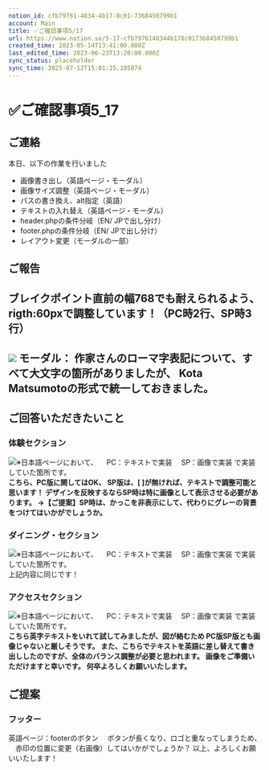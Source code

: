 ```yaml
---
notion_id: cfb79761-4834-4b17-8c01-7368450799b1
account: Main
title: ✅ご確認事項5/17
url: https://www.notion.so/5-17-cfb7976148344b178c017368450799b1
created_time: 2023-05-14T13:41:00.000Z
last_edited_time: 2023-06-23T13:20:00.000Z
sync_status: placeholder
sync_time: 2025-07-12T15:01:15.105874
---
```

# ✅ご確認事項5_17

## ご連絡
本日、以下の作業を行いました
- 画像書き出し（英語ページ・モーダル）
- 画像サイズ調整（英語ページ・モーダル）
- パスの書き換え、alt指定（英語）
- テキストの入れ替え（英語ページ・モーダル）
- header.phpの条件分岐（EN/ JPで出し分け）
- footer.phpの条件分岐（EN/ JPで出し分け）
- レイアウト変更（モーダルの一部）
## ご報告
**ブレイクポイント直前の幅768でも耐えられるよう、
rigth:60pxで調整しています！（PC時2行、SP時3行）**
---
![](https://prod-files-secure.s3.us-west-2.amazonaws.com/736adce6-a3a4-4a64-9f74-d9aa055c96d2/ef65ef0e-72d6-454a-8364-9ceaa62d7204/%E4%BD%9C%E5%AE%B6%E3%81%95%E3%82%93%E3%81%AE%E3%83%AD%E3%83%BC%E3%83%9E%E5%AD%97%E8%A1%A8%E8%A8%98%E3%81%A7%E3%81%99%E3%81%8C%E3%80%81%E5%85%88%E9%A0%AD%E5%A4%A7%E6%96%87%E5%AD%97%E3%81%A7%E6%AE%8B%E3%82%8A%E3%81%AF%E5%B0%8F%E6%96%87%E5%AD%97%E3%81%A7%E7%B5%B1%E4%B8%80%E3%81%97%E3%81%A6%E3%81%84%E3%81%BE%E3%81%99%E3%80%82.jpg?X-Amz-Algorithm=AWS4-HMAC-SHA256&X-Amz-Content-Sha256=UNSIGNED-PAYLOAD&X-Amz-Credential=ASIAZI2LB466ULG4CMND%2F20250719%2Fus-west-2%2Fs3%2Faws4_request&X-Amz-Date=20250719T043832Z&X-Amz-Expires=3600&X-Amz-Security-Token=IQoJb3JpZ2luX2VjEIT%2F%2F%2F%2F%2F%2F%2F%2F%2F%2FwEaCXVzLXdlc3QtMiJHMEUCIQDhA7fqyt%2B6Gn9QobbVXCeTiX06YfErV7SGkmcquTMdSQIgfUqvBLDNIOiMTzRZbvfLLvJQXk%2BPwxMnZ1IZMOQ0MekqiAQInf%2F%2F%2F%2F%2F%2F%2F%2F%2F%2FARAAGgw2Mzc0MjMxODM4MDUiDORetyhyCU194VbnNCrcAxQv2%2FjtOADlqHfMIPT5ngfZjE03kke47ABXsGfZxqmu3ho0ha7VwHB4DvE1azQSp%2F1%2BVMfv%2BVGhps5qwaRYxXqp1dyR4ThvzlzXDFFyqLriBHw3YbfHIpg%2BdGqcnZBjqvkZJ%2FdTGH88pC9NMb%2Fv4FkngTb1er07ZnQQAKAojnrHAVqPxx0LVsOgkr24hVeuK%2Bx%2BOStL2o7EggY%2FAWMSH4CO8S6XPoupnL6AOdRU%2FXYwk9uDn2VFoLozp5hh6bJ7fsuerDAq6nFlH8Uj0rPmRIthkG%2FKH%2BcTt7C3dSH6JNoJre6K9wycq%2Fi4wFSXOkirkjRYiLsd1iq6vIfLd2iCEQoX0gzgnxYYhnG8FfAyYAzB3mLJ62bRCaVAzMi%2FbsVdXLVr321DmoxIcQwnI8yQiR8PhCj%2F3rxY83gi9F%2FPp%2BZz0ENq%2F5bAO3r%2BZX9LDnRoGr3P25vrxp3MC8JWHpSOHvvTXsiL6wKbqHtr1OqwwXMBFwB9uCf2n5RI1exHFpMr%2F6CV0pS8z%2Bh6FruNv1ADoQiFTFRj6agYMHcUh2dOvLySRV8N8P6xNcWwqmEW%2FDJrF76qY8J2OywMM9tv4%2BUIncwFaYshasbomgd2ZSD4%2B8I8ymDDjH%2BykHyf4ex%2FMPuq7MMGOqUBHBQgXDrI3QtDfq6JwvMp0I4Ch57ZI4CFr3Ope%2FQoRChcvCchUB2Zp8vW6iq45uhxasNXc2kH%2Bs4wt144n5eJ%2Bd3DtJYG7zB1AAbiCSh6EuSvF%2BH02RGXHJAyRSDRquvQwmHzGxWHkllcVrX3%2FG7IxQyT4ANe8Ztkp00Keq71rKyVCRMtaM7saRcuiU76mqzX61D36F0%2Fx%2BXCDHzrEMV5S1iBnatz&X-Amz-Signature=8a657d5c8517d4b4b851fc2f1aa839e91affc46a1adb4337838e9e03051158e6&X-Amz-SignedHeaders=host&x-amz-checksum-mode=ENABLED&x-id=GetObject)
モーダル：
作家さんのローマ字表記について、すべて大文字の箇所がありましたが、
Kota Matsumotoの形式で統一しておきました。
---
## ご回答いただきたいこと
### 体験セクション
![※日本語ページにおいて、
　PC：テキストで実装
　SP：画像で実装
で実装していた箇所です。](https://prod-files-secure.s3.us-west-2.amazonaws.com/736adce6-a3a4-4a64-9f74-d9aa055c96d2/957ba5ad-8ab2-400f-80e0-a307d6a81919/Untitled.png?X-Amz-Algorithm=AWS4-HMAC-SHA256&X-Amz-Content-Sha256=UNSIGNED-PAYLOAD&X-Amz-Credential=ASIAZI2LB466ULG4CMND%2F20250719%2Fus-west-2%2Fs3%2Faws4_request&X-Amz-Date=20250719T043833Z&X-Amz-Expires=3600&X-Amz-Security-Token=IQoJb3JpZ2luX2VjEIT%2F%2F%2F%2F%2F%2F%2F%2F%2F%2FwEaCXVzLXdlc3QtMiJHMEUCIQDhA7fqyt%2B6Gn9QobbVXCeTiX06YfErV7SGkmcquTMdSQIgfUqvBLDNIOiMTzRZbvfLLvJQXk%2BPwxMnZ1IZMOQ0MekqiAQInf%2F%2F%2F%2F%2F%2F%2F%2F%2F%2FARAAGgw2Mzc0MjMxODM4MDUiDORetyhyCU194VbnNCrcAxQv2%2FjtOADlqHfMIPT5ngfZjE03kke47ABXsGfZxqmu3ho0ha7VwHB4DvE1azQSp%2F1%2BVMfv%2BVGhps5qwaRYxXqp1dyR4ThvzlzXDFFyqLriBHw3YbfHIpg%2BdGqcnZBjqvkZJ%2FdTGH88pC9NMb%2Fv4FkngTb1er07ZnQQAKAojnrHAVqPxx0LVsOgkr24hVeuK%2Bx%2BOStL2o7EggY%2FAWMSH4CO8S6XPoupnL6AOdRU%2FXYwk9uDn2VFoLozp5hh6bJ7fsuerDAq6nFlH8Uj0rPmRIthkG%2FKH%2BcTt7C3dSH6JNoJre6K9wycq%2Fi4wFSXOkirkjRYiLsd1iq6vIfLd2iCEQoX0gzgnxYYhnG8FfAyYAzB3mLJ62bRCaVAzMi%2FbsVdXLVr321DmoxIcQwnI8yQiR8PhCj%2F3rxY83gi9F%2FPp%2BZz0ENq%2F5bAO3r%2BZX9LDnRoGr3P25vrxp3MC8JWHpSOHvvTXsiL6wKbqHtr1OqwwXMBFwB9uCf2n5RI1exHFpMr%2F6CV0pS8z%2Bh6FruNv1ADoQiFTFRj6agYMHcUh2dOvLySRV8N8P6xNcWwqmEW%2FDJrF76qY8J2OywMM9tv4%2BUIncwFaYshasbomgd2ZSD4%2B8I8ymDDjH%2BykHyf4ex%2FMPuq7MMGOqUBHBQgXDrI3QtDfq6JwvMp0I4Ch57ZI4CFr3Ope%2FQoRChcvCchUB2Zp8vW6iq45uhxasNXc2kH%2Bs4wt144n5eJ%2Bd3DtJYG7zB1AAbiCSh6EuSvF%2BH02RGXHJAyRSDRquvQwmHzGxWHkllcVrX3%2FG7IxQyT4ANe8Ztkp00Keq71rKyVCRMtaM7saRcuiU76mqzX61D36F0%2Fx%2BXCDHzrEMV5S1iBnatz&X-Amz-Signature=06670e5326ab4a42091a0c2d302316ae348dfff90411607010dad6d3aed6c8ae&X-Amz-SignedHeaders=host&x-amz-checksum-mode=ENABLED&x-id=GetObject)
**こちら、PC版に関してはOK、
SP版は、[ ]が無ければ、テキストで調整可能と思います！
デザインを反映するならSP時は特に画像として表示させる必要があります。
→【ご提案】SP時は、かっこを非表示にして、代わりにグレーの背景をつけてはいかがでしょうか。**



### ダイニング・セクション
![※日本語ページにおいて、
　PC：テキストで実装
　SP：画像で実装
で実装していた箇所です。](https://prod-files-secure.s3.us-west-2.amazonaws.com/736adce6-a3a4-4a64-9f74-d9aa055c96d2/cab3ffce-732c-4ea4-9a91-c5e06c54b70a/Untitled.png?X-Amz-Algorithm=AWS4-HMAC-SHA256&X-Amz-Content-Sha256=UNSIGNED-PAYLOAD&X-Amz-Credential=ASIAZI2LB466ULG4CMND%2F20250719%2Fus-west-2%2Fs3%2Faws4_request&X-Amz-Date=20250719T043833Z&X-Amz-Expires=3600&X-Amz-Security-Token=IQoJb3JpZ2luX2VjEIT%2F%2F%2F%2F%2F%2F%2F%2F%2F%2FwEaCXVzLXdlc3QtMiJHMEUCIQDhA7fqyt%2B6Gn9QobbVXCeTiX06YfErV7SGkmcquTMdSQIgfUqvBLDNIOiMTzRZbvfLLvJQXk%2BPwxMnZ1IZMOQ0MekqiAQInf%2F%2F%2F%2F%2F%2F%2F%2F%2F%2FARAAGgw2Mzc0MjMxODM4MDUiDORetyhyCU194VbnNCrcAxQv2%2FjtOADlqHfMIPT5ngfZjE03kke47ABXsGfZxqmu3ho0ha7VwHB4DvE1azQSp%2F1%2BVMfv%2BVGhps5qwaRYxXqp1dyR4ThvzlzXDFFyqLriBHw3YbfHIpg%2BdGqcnZBjqvkZJ%2FdTGH88pC9NMb%2Fv4FkngTb1er07ZnQQAKAojnrHAVqPxx0LVsOgkr24hVeuK%2Bx%2BOStL2o7EggY%2FAWMSH4CO8S6XPoupnL6AOdRU%2FXYwk9uDn2VFoLozp5hh6bJ7fsuerDAq6nFlH8Uj0rPmRIthkG%2FKH%2BcTt7C3dSH6JNoJre6K9wycq%2Fi4wFSXOkirkjRYiLsd1iq6vIfLd2iCEQoX0gzgnxYYhnG8FfAyYAzB3mLJ62bRCaVAzMi%2FbsVdXLVr321DmoxIcQwnI8yQiR8PhCj%2F3rxY83gi9F%2FPp%2BZz0ENq%2F5bAO3r%2BZX9LDnRoGr3P25vrxp3MC8JWHpSOHvvTXsiL6wKbqHtr1OqwwXMBFwB9uCf2n5RI1exHFpMr%2F6CV0pS8z%2Bh6FruNv1ADoQiFTFRj6agYMHcUh2dOvLySRV8N8P6xNcWwqmEW%2FDJrF76qY8J2OywMM9tv4%2BUIncwFaYshasbomgd2ZSD4%2B8I8ymDDjH%2BykHyf4ex%2FMPuq7MMGOqUBHBQgXDrI3QtDfq6JwvMp0I4Ch57ZI4CFr3Ope%2FQoRChcvCchUB2Zp8vW6iq45uhxasNXc2kH%2Bs4wt144n5eJ%2Bd3DtJYG7zB1AAbiCSh6EuSvF%2BH02RGXHJAyRSDRquvQwmHzGxWHkllcVrX3%2FG7IxQyT4ANe8Ztkp00Keq71rKyVCRMtaM7saRcuiU76mqzX61D36F0%2Fx%2BXCDHzrEMV5S1iBnatz&X-Amz-Signature=3f5ef6b95ecf863e4f06bd5c69183cba487c5cd5f1eae3ac9d50ef90f5f1f996&X-Amz-SignedHeaders=host&x-amz-checksum-mode=ENABLED&x-id=GetObject)
上記内容に同じです！
### アクセスセクション
![※日本語ページにおいて、
　PC：テキストで実装
　SP：画像で実装
で実装していた箇所です。](https://prod-files-secure.s3.us-west-2.amazonaws.com/736adce6-a3a4-4a64-9f74-d9aa055c96d2/56797762-fc10-4aec-b704-278f889c3d4e/01%E8%8B%B1%E8%AA%9E%E7%89%88%E3%81%AE%E7%94%BB%E5%83%8F%E3%82%92%E7%94%A8%E7%B4%99%E3%81%97%E3%81%A6%E9%A0%82%E3%81%8D%E3%81%9F%E3%81%84.jpg?X-Amz-Algorithm=AWS4-HMAC-SHA256&X-Amz-Content-Sha256=UNSIGNED-PAYLOAD&X-Amz-Credential=ASIAZI2LB466ULG4CMND%2F20250719%2Fus-west-2%2Fs3%2Faws4_request&X-Amz-Date=20250719T043833Z&X-Amz-Expires=3600&X-Amz-Security-Token=IQoJb3JpZ2luX2VjEIT%2F%2F%2F%2F%2F%2F%2F%2F%2F%2FwEaCXVzLXdlc3QtMiJHMEUCIQDhA7fqyt%2B6Gn9QobbVXCeTiX06YfErV7SGkmcquTMdSQIgfUqvBLDNIOiMTzRZbvfLLvJQXk%2BPwxMnZ1IZMOQ0MekqiAQInf%2F%2F%2F%2F%2F%2F%2F%2F%2F%2FARAAGgw2Mzc0MjMxODM4MDUiDORetyhyCU194VbnNCrcAxQv2%2FjtOADlqHfMIPT5ngfZjE03kke47ABXsGfZxqmu3ho0ha7VwHB4DvE1azQSp%2F1%2BVMfv%2BVGhps5qwaRYxXqp1dyR4ThvzlzXDFFyqLriBHw3YbfHIpg%2BdGqcnZBjqvkZJ%2FdTGH88pC9NMb%2Fv4FkngTb1er07ZnQQAKAojnrHAVqPxx0LVsOgkr24hVeuK%2Bx%2BOStL2o7EggY%2FAWMSH4CO8S6XPoupnL6AOdRU%2FXYwk9uDn2VFoLozp5hh6bJ7fsuerDAq6nFlH8Uj0rPmRIthkG%2FKH%2BcTt7C3dSH6JNoJre6K9wycq%2Fi4wFSXOkirkjRYiLsd1iq6vIfLd2iCEQoX0gzgnxYYhnG8FfAyYAzB3mLJ62bRCaVAzMi%2FbsVdXLVr321DmoxIcQwnI8yQiR8PhCj%2F3rxY83gi9F%2FPp%2BZz0ENq%2F5bAO3r%2BZX9LDnRoGr3P25vrxp3MC8JWHpSOHvvTXsiL6wKbqHtr1OqwwXMBFwB9uCf2n5RI1exHFpMr%2F6CV0pS8z%2Bh6FruNv1ADoQiFTFRj6agYMHcUh2dOvLySRV8N8P6xNcWwqmEW%2FDJrF76qY8J2OywMM9tv4%2BUIncwFaYshasbomgd2ZSD4%2B8I8ymDDjH%2BykHyf4ex%2FMPuq7MMGOqUBHBQgXDrI3QtDfq6JwvMp0I4Ch57ZI4CFr3Ope%2FQoRChcvCchUB2Zp8vW6iq45uhxasNXc2kH%2Bs4wt144n5eJ%2Bd3DtJYG7zB1AAbiCSh6EuSvF%2BH02RGXHJAyRSDRquvQwmHzGxWHkllcVrX3%2FG7IxQyT4ANe8Ztkp00Keq71rKyVCRMtaM7saRcuiU76mqzX61D36F0%2Fx%2BXCDHzrEMV5S1iBnatz&X-Amz-Signature=bc1d348dba8e1b875124a4cc5e3f3081ee79f9d73534ae5198acdcbbf5d4e748&X-Amz-SignedHeaders=host&x-amz-checksum-mode=ENABLED&x-id=GetObject)
**こちら英字テキストをいれて試してみましたが、図が絡むため
PC版SP版とも画像じゃないと厳しそうです。
また、こちらでテキストを英語に差し替えて書き出ししたのですが、全体のバランス調整が必要と思われます。
画像をご準備いただけますと幸いです。
何卒よろしくお願いいたします。**
## ご提案
### フッター
英語ページ：footerのボタン
　ボタンが長くなり、ロゴと重なってしまうため、
　赤印の位置に変更（右画像）してはいかがでしょうか？
以上、よろしくお願いいたします！